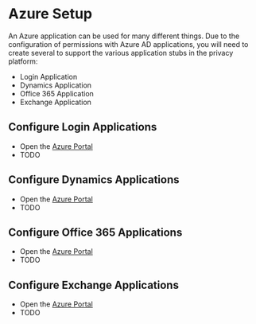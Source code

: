 # Azure Setup

An Azure application can be used for many different things.  Due to the configuration of permissions with Azure AD applications, you will need to create several to support the various application stubs in the privacy platform:

-   Login Application
-   Dynamics Application
-   Office 365 Application
-   Exchange Application

## Configure Login Applications

-   Open the [Azure Portal](https://portal.azure.com)
-   TODO

## Configure Dynamics Applications

-   Open the [Azure Portal](https://portal.azure.com)
-   TODO

## Configure Office 365 Applications

-   Open the [Azure Portal](https://portal.azure.com)
-   TODO

## Configure Exchange Applications

-   Open the [Azure Portal](https://portal.azure.com)
-   TODO
